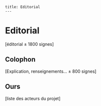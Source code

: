 	title: Editorial
	---


# Editorial

[éditorial ± 1800 signes]

## Colophon

[Explication, renseignements… ± 800 signes]

## Ours

[liste des acteurs du projet]